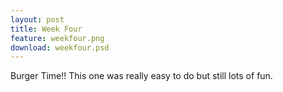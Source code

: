 ```yaml
---
layout: post
title: Week Four
feature: weekfour.png
download: weekfour.psd
---
```

Burger Time!! This one was really easy to do but still lots of fun.
